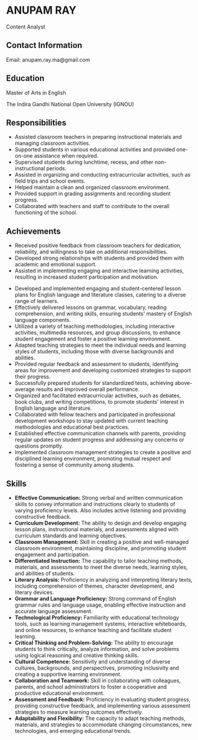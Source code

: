 <html lang="en">
<head>
  <meta charset="UTF-8">
  <meta name="viewport" content="width=device-width, initial-scale=1.0">
</head>
<body>
  <h1>ANUPAM RAY</h1>
  <p>Content Analyst</p>

  <div class="section">
    <h2>Contact Information</h2>
    <p>Email: anupam.ray.ma@gmail.com</p>
  </div>

  <div class="section">
    <h2>Education</h2>
    <p>Master of Arts in English</p>
    <p>The Indira Gandhi National Open University (IGNOU)</p>
  </div>

  <div class="section">
       <h2>Responsibilities</h2>
  <ul>
    <li>Assisted classroom teachers in preparing instructional materials and managing classroom activities.</li>
    <li>Supported students in various educational activities and provided one-on-one assistance when required.</li>
    <li>Supervised students during lunchtime, recess, and other non-instructional periods.</li>
    <li>Assisted in organizing and conducting extracurricular activities, such as field trips and school events.</li>
    <li>Helped maintain a clean and organized classroom environment.</li>
    <li>Provided support in grading assignments and recording student progress.</li>
    <li>Collaborated with teachers and staff to contribute to the overall functioning of the school.</li>
  </ul>

  <h2>Achievements</h2>
  <ul>
    <li>Received positive feedback from classroom teachers for dedication, reliability, and willingness to take on additional responsibilities.</li>
    <li>Developed strong relationships with students and provided them with academic and emotional support.</li>
    <li>Assisted in implementing engaging and interactive learning activities, resulting in increased student participation and motivation.</li>
  </ul>
    <ul>
      <li>Developed and implemented engaging and student-centered lesson plans for English language and literature classes, catering to a diverse range of learners.</li>
<li>Effectively delivered lessons on grammar, vocabulary, reading comprehension, and writing skills, ensuring students' mastery of English language components.</li>
<li>Utilized a variety of teaching methodologies, including interactive activities, multimedia resources, and group discussions, to enhance student engagement and foster a positive learning environment.</li>
<li>Adapted teaching strategies to meet the individual needs and learning styles of students, including those with diverse backgrounds and abilities.</li>
<li>Provided regular feedback and assessment to students, identifying areas for improvement and developing customized strategies to support their progress.</li>
<li>Successfully prepared students for standardized tests, achieving above-average results and improved overall performance.</li>
<li>Organized and facilitated extracurricular activities, such as debates, book clubs, and writing competitions, to promote students' interest in English language and literature.</li>
<li>Collaborated with fellow teachers and participated in professional development workshops to stay updated with current teaching methodologies and educational best practices.</li>
<li>Established effective communication channels with parents, providing regular updates on student progress and addressing any concerns or questions promptly.</li>
<li>Implemented classroom management strategies to create a positive and disciplined learning environment, promoting mutual respect and fostering a sense of community among students.</li>
    </ul>
  </div>

  <div class="section">
    <h2>Skills</h2>
    <ul>
      <li><strong>Effective Communication:</strong> Strong verbal and written communication skills to convey information and instructions clearly to students of varying proficiency levels. Also includes active listening and providing constructive feedback.</li>
<li><strong>Curriculum Development:</strong> The ability to design and develop engaging lesson plans, instructional materials, and assessments aligned with curriculum standards and learning objectives.</li>
<li><strong>Classroom Management:</strong> Skill in creating a positive and well-managed classroom environment, maintaining discipline, and promoting student engagement and participation.</li>
<li><strong>Differentiated Instruction:</strong> The capability to tailor teaching methods, materials, and assessments to meet the diverse needs, learning styles, and abilities of students.</li>
<li><strong>Literary Analysis:</strong> Proficiency in analyzing and interpreting literary texts, including comprehension of themes, character development, and literary devices.</li>
<li><strong>Grammar and Language Proficiency:</strong> Strong command of English grammar rules and language usage, enabling effective instruction and accurate language assessment.</li>
<li><strong>Technological Proficiency:</strong> Familiarity with educational technology tools, such as learning management systems, interactive whiteboards, and online resources, to enhance teaching and facilitate student learning.</li>
<li><strong>Critical Thinking and Problem-Solving:</strong> The ability to encourage students to think critically, analyze information, and solve problems using logical reasoning and creative thinking skills.</li>
<li><strong>Cultural Competence:</strong> Sensitivity and understanding of diverse cultures, backgrounds, and perspectives, promoting inclusivity and creating a supportive learning environment.</li>
<li><strong>Collaboration and Teamwork:</strong> Skill in collaborating with colleagues, parents, and school administrators to foster a cooperative and productive educational environment.</li>
<li><strong>Assessment and Feedback:</strong> Proficiency in evaluating student progress, providing constructive feedback, and implementing various assessment strategies to measure learning outcomes effectively.</li>
<li><strong>Adaptability and Flexibility:</strong> The capacity to adapt teaching methods, materials, and strategies to accommodate changing circumstances, new technologies, and emerging educational trends.</li>
    </ul>
  </div>
</body>
</html>
